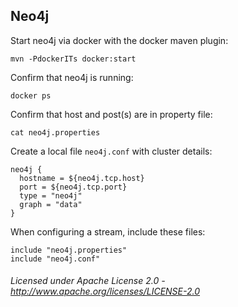 ## Neo4j

Start neo4j via docker with the docker maven plugin:

    mvn -PdockerITs docker:start

Confirm that neo4j is running:

    docker ps

Confirm that host and post(s) are in property file:

    cat neo4j.properties

Create a local file `neo4j.conf` with cluster details:

    neo4j {
      hostname = ${neo4j.tcp.host}
      port = ${neo4j.tcp.port}
      type = "neo4j"
      graph = "data"
    }

When configuring a stream, include these files:

    include "neo4j.properties"
    include "neo4j.conf"

###### Licensed under Apache License 2.0 - http://www.apache.org/licenses/LICENSE-2.0
